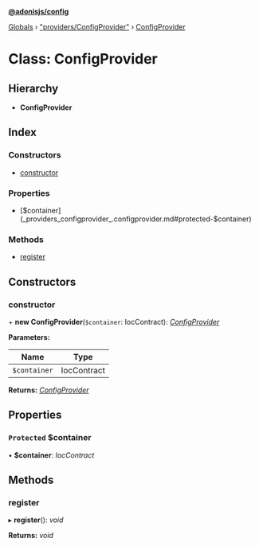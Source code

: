 **[@adonisjs/config](../README.md)**

[Globals](../README.md) › ["providers/ConfigProvider"](../modules/_providers_configprovider_.md) › [ConfigProvider](_providers_configprovider_.configprovider.md)

# Class: ConfigProvider

## Hierarchy

* **ConfigProvider**

## Index

### Constructors

* [constructor](_providers_configprovider_.configprovider.md#constructor)

### Properties

* [$container](_providers_configprovider_.configprovider.md#protected-$container)

### Methods

* [register](_providers_configprovider_.configprovider.md#register)

## Constructors

###  constructor

\+ **new ConfigProvider**(`$container`: IocContract): *[ConfigProvider](_providers_configprovider_.configprovider.md)*

**Parameters:**

Name | Type |
------ | ------ |
`$container` | IocContract |

**Returns:** *[ConfigProvider](_providers_configprovider_.configprovider.md)*

## Properties

### `Protected` $container

• **$container**: *IocContract*

## Methods

###  register

▸ **register**(): *void*

**Returns:** *void*